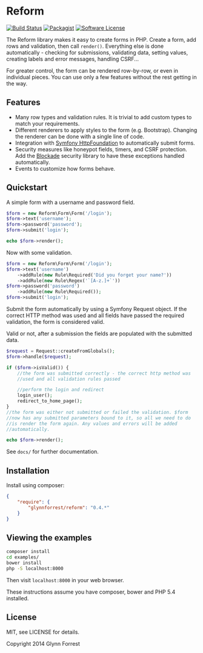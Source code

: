 # Reform

[![Build Status](https://img.shields.io/travis/glynnforrest/reform/master.svg)](https://travis-ci.org/glynnforrest/reform)
[![Packagist](http://img.shields.io/packagist/v/glynnforrest/reform.svg)](https://packagist.org/packages/glynnforrest/reform)
[![Software License](https://img.shields.io/badge/license-MIT-brightgreen.svg)](LICENSE)

The Reform library makes it easy to create forms in PHP. Create a
form, add rows and validation, then call `render()`. Everything else
is done automatically - checking for submissions, validating data,
setting values, creating labels and error messages, handling CSRF...

For greater control, the form can be rendered row-by-row, or even in
individual pieces. You can use only a few features without the rest
getting in the way.

## Features

* Many row types and validation rules. It is trivial to add custom
  types to match your requirements.
* Different renderers to apply styles to the form
  (e.g. Bootstrap). Changing the renderer can be done with a single
  line of code.
* Integration with
  [Symfony HttpFoundation](https://github.com/symfony/HttpFoundation)
  to automatically submit forms.
* Security measures like honeypot fields, timers, and CSRF
  protection. Add the
  [Blockade](https://github.com/glynnforrest/blockade) security
  library to have these exceptions handled automatically.
* Events to customize how forms behave.

## Quickstart

A simple form with a username and password field.

```php
$form = new Reform\Form\Form('/login');
$form->text('username');
$form->password('password');
$form->submit('login');

echo $form->render();
```

Now with some validation.

```php
$form = new Reform\Form\Form('/login');
$form->text('username')
    ->addRule(new Rule\Required('Did you forget your name?'))
    ->addRule(new Rule\Regex('`[A-z.]+`'))
$form->password('password')
    ->addRule(new Rule\Required());
$form->submit('login');
```

Submit the form automatically by using a Symfony Request object. If
the correct HTTP method was used and all fields have passed the
required validation, the form is considered valid.

Valid or not, after a submission the fields are populated with the
submitted data.

```php
$request = Request::createFromGlobals();
$form->handle($request);

if ($form->isValid()) {
    //the form was submitted correctly - the correct http method was
    //used and all validation rules passed

    //perform the login and redirect
    login_user();
    redirect_to_home_page();
}
//the form was either not submitted or failed the validation. $form
//now has any submitted parameters bound to it, so all we need to do
//is render the form again. Any values and errors will be added
//automatically.

echo $form->render();
```

See `docs/` for further documentation.

## Installation

Install using composer:

```json
{
    "require": {
        "glynnforrest/reform": "0.4.*"
    }
}
```

## Viewing the examples

```bash
composer install
cd examples/
bower install
php -S localhost:8000
```
Then visit `localhost:8000` in your web browser.

These instructions assume you have composer, bower and PHP 5.4 installed.

## License

MIT, see LICENSE for details.

Copyright 2014 Glynn Forrest
